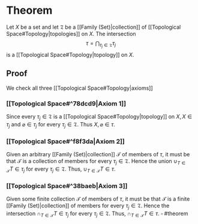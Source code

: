 # Theorem
Let $X$ be a set and let $\mathfrak{T}$ be a [[Family (Set)|collection]] of [[Topological Space#Topology|topologies]] on $X$. The intersection $$\tau = \bigcap_{\tau_j \in \mathfrak{T}} \tau_j$$ is a [[Topological Space#Topology|topology]] on $X.$
## Proof
We check all three [[Topological Space#Topology|axioms]]
### [[Topological Space#^78dcd9|Axiom 1]]
Since every $\tau_j \in \mathfrak{T}$ is a [[Topological Space#Topology|topology]] on $X, X \in \tau_j$  and  $\varnothing \in \tau_j$ for every $\tau_j \in \mathfrak{T}.$ Thus $X, \varnothing \in \tau.$
### [[Topological Space#^f8f3da|Axiom 2]]
Given an arbitrary [[Family (Set)|collection]] $\mathcal{T}$ of members of $\tau,$ it must be that $\mathcal{T}$ is a collection of members for every $\tau_j \in \mathfrak{T}.$ Hence the union $\cup_{T \in \mathcal{T}}T \in \tau_j$ for every $\tau_j \in \mathfrak{T}.$ Thus,   $\cup_{T \in \mathcal{T}}T \in \tau.$
### [[Topological Space#^38baeb|Axiom 3]]
Given some finite collection $\mathcal{T}$ of members of $\tau,$ it must be that $\mathcal{T}$ is a finite [[Family (Set)|collection]] of members for every $\tau_j \in \mathfrak{T}.$ Hence the intersection $\cap_{T \in \mathcal{T}}T \in \tau_j$ for every $\tau_j \in \mathfrak{T}.$ Thus,   $\cap_{T \in \mathcal{T}}T \in \tau.$
$\square$
#theorem 